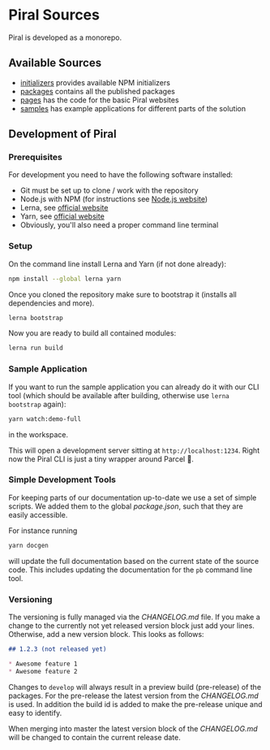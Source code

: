 # Piral Sources

Piral is developed as a monorepo.

## Available Sources

- [initializers](./initializers/README.md) provides available NPM initializers
- [packages](./packages/README.md) contains all the published packages
- [pages](./pages/README.md) has the code for the basic Piral websites
- [samples](./samples/README.md) has example applications for different parts of the solution

## Development of Piral

### Prerequisites

For development you need to have the following software installed:

- Git must be set up to clone / work with the repository
- Node.js with NPM (for instructions see [Node.js website](https://nodejs.org/en/))
- Lerna, see [official website](https://lernajs.io)
- Yarn, see [official website](https://yarnpkg.com/lang/en/)
- Obviously, you'll also need a proper command line terminal

### Setup

On the command line install Lerna and Yarn (if not done already):

```sh
npm install --global lerna yarn
```

Once you cloned the repository make sure to bootstrap it (installs all dependencies and more).

```sh
lerna bootstrap
```

Now you are ready to build all contained modules:

```sh
lerna run build
```

### Sample Application

If you want to run the sample application you can already do it with our CLI tool (which should be available after building, otherwise use `lerna bootstrap` again):

```sh
yarn watch:demo-full
```

in the workspace.

This will open a development server sitting at `http://localhost:1234`. Right now the Piral CLI is just a tiny wrapper around Parcel :rocket:.

### Simple Development Tools

For keeping parts of our documentation up-to-date we use a set of simple scripts. We added them to the global *package.json*, such that they are easily accessible.

For instance running

```sh
yarn docgen
```

will update the full documentation based on the current state of the source code. This includes updating the documentation for the `pb` command line tool.

### Versioning

The versioning is fully managed via the *CHANGELOG.md* file. If you make a change to the currently not yet released version block just add your lines. Otherwise, add a new version block. This looks as follows:

```md
## 1.2.3 (not released yet)

* Awesome feature 1
* Awesome feature 2
```

Changes to `develop` will always result in a preview build (pre-release) of the packages. For the pre-release the latest version from the *CHANGELOG.md* is used. In addition the build id is added to make the pre-release unique and easy to identify.

When merging into master the latest version block of the *CHANGELOG.md* will be changed to contain the current release date.
